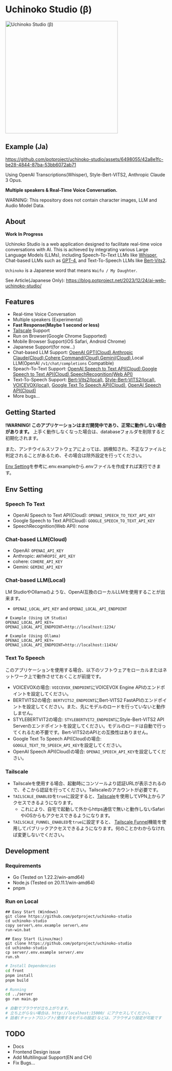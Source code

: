 # Uchinoko Studio (β)
<img width="350" alt="Uchinoko Studio (β)" src="https://github.com/potproject/uchinoko-studio/assets/6498055/55dcb6d2-aff8-4bc3-9d0b-76bef1d88dae.png">

## Example (Ja)

https://github.com/potproject/uchinoko-studio/assets/6498055/42a8e1fc-be28-4844-87ba-53bb6072ab71

Using OpenAI Transcriptions(Whisper), Style-Bert-VITS2, Anthropic Claude 3 Opus.

__Multiple speakers & Real-Time Voice Conversation.__

WARNING: This repository does not contain character images, LLM and Audio Model Data.

## About

__Work In Progress__

Uchinoko Studio is a web application designed to facilitate real-time voice conversations with AI. This is achieved by integrating various Large Language Models (LLMs), including Speech-To-Text LLMs like [Whisper](https://github.com/openai/whisper), Chat-based LLMs such as [GPT-4](https://openai.com/), and Text-To-Speech LLMs like [Bert-Vits2](https://github.com/fishaudio/Bert-VITS2).

`Uchinoko` is a Japanese word that means `Waifu / My Daughter`.

See Article(Japanese Only): https://blog.potproject.net/2023/12/24/ai-web-uchinoko-studio/

## Features

* Real-time Voice Conversation
* Multiple speakers (Experimental)
* __Fast Response(Maybe 1 second or less)__
* [Tailscale](https://tailscale.com/) Support
* Run on Browser(Google Chrome Supported)
* Mobile Browser Support(iOS Safari, Android Chrome)
* Japanese Support(for now...)
* Chat-based LLM Support: [OpenAI GPT(Cloud)](https://openai.com/gpt-4),[Anthropic Claude(Cloud)](https://www.anthropic.com/claude),[Cohere Command(Cloud)](https://cohere.com/command),[Gemini(Cloud)](https://gemini.google.com),Local LLM(OpenAI `/v1/chat/completions` Compatible)
* Speach-To-Text Support: [OpenAI Speech to Text API(Cloud)](https://platform.openai.com/docs/guides/speech-to-text),[Google Speech to Text API(Cloud)](https://cloud.google.com/speech-to-text),[SpeechRecognition(Web API)](https://developer.mozilla.org/docs/Web/API/SpeechRecognition)
* Text-To-Speech Support: [Bert-Vits2(local)](https://github.com/fishaudio/Bert-VITS2), [Style-Bert-VITS2(local)](https://github.com/litagin02/Style-Bert-VITS2), [VOICEVOX(local)](https://voicevox.hiroshiba.jp/), [Google Text To Speech API(Cloud)](https://cloud.google.com/text-to-speech),  [OpenAI Speech API(Cloud)](https://platform.openai.com/docs/guides/speech-to-text)
* More bugs...

## Getting Started

__!WARNING! このアプリケーションはまだ開発中であり、正常に動作しない場合があります。__
上手く動作しなくなった場合は、databaseフォルダを削除すると初期化されます。

また、アンチウイルスソフトウェアによっては、誤検知され、不正なファイルと判定されることがあるため、その場合は除外設定を行ってください。

[Env Setting](#env-setting)を参考に.env.exampleから.envファイルを作成すれば実行できます。

## Env Setting

### Speech To Text

* OpenAI Speech to Text API(Cloud): `OPENAI_SPEECH_TO_TEXT_API_KEY`
* Google Speech to Text API(Cloud): `GOOGLE_SPEECH_TO_TEXT_API_KEY`
* SpeechRecognition(Web API): none

### Chat-based LLM(Cloud)

* OpenAI: `OPENAI_API_KEY`
* Anthropic: `ANTHROPIC_API_KEY`
* cohere: `COHERE_API_KEY`
* Gemini: `GEMINI_API_KEY`

### Chat-based LLM(Local)

LM StudioやOllamaのような、OpenAI互換のローカルLLMを使用することが出来ます。

* `OPENAI_LOCAL_API_KEY` and `OPENAI_LOCAL_API_ENDPOINT`

```
# Example (Using LM Studio)
OPENAI_LOCAL_API_KEY=
OPENAI_LOCAL_API_ENDPOINT=http://localhost:1234/
```

```
# Example (Using Ollama)
OPENAI_LOCAL_API_KEY=
OPENAI_LOCAL_API_ENDPOINT=http://localhost:11434/
```

### Text To Speech

このアプリケーションを使用する場合、以下のソフトウェアをローカルまたはネットワーク上で動作させておくことが前提です。

* VOICEVOXの場合: `VOICEVOX_ENDPOINT`にVOICEVOX Engine APIのエンドポイントを設定してください。
* BERTVITS2の場合: `BERTVITS2_ENDPOINT`にBert-VITS2 FastAPIのエンドポイントを設定してください。また、先にモデルのロードを行っていないと動作しません。
* STYLEBERTVIT2の場合: `STYLEBERTVIT2_ENDPOINT`にStyle-Bert-VITS2 API Serverのエンドポイントを設定してください。モデルのロードは自動で行ってくれるため不要です。Bert-VITS2のAPIとの互換性はありません。
* Google Text To Speech API(Cloud)の場合: `GOOGLE_TEXT_TO_SPEECH_API_KEY`を設定してください。
* OpenAI Speech API(Cloud)の場合: `OPENAI_SPEECH_API_KEY`を設定してください。

### Tailscale 

* Tailscaleを使用する場合、起動時にコンソールより認証URLが表示されるので、そこから認証を行ってください。Tailscaleのアカウントが必要です。
* `TAILSCALE_ENABLED`を`true`に設定すると、[Tailscale](https://tailscale.com/)を使用してVPN上からアクセスできるようになります。
  * これにより、自宅で起動して外からhttps通信で無いと動作しないSafariやiOSからもアクセスできるようになります。
* `TAILSCALE_FUNNEL_ENABLED`を`true`に設定すると、
[Tailscale Funnel](https://tailscale.com/kb/1223/funnel)機能を使用してパブリックアクセスできるようになります。何のことかわからなければ変更しないでください。

## Development

### Requirements

* Go (Tested on 1.22.2/win-amd64)
* Node.js (Tested on 20.11.1/win-amd64)
* pnpm

### Run on Local

```
## Easy Start (Windows)
git clone https://github.com/potproject/uchinoko-studio
cd uchinoko-studio
copy server\.env.example server\.env
run-win.bat

## Easy Start (Linux/mac)
git clone https://github.com/potproject/uchinoko-studio
cd uchinoko-studio
cp server/.env.example server/.env
run.sh
```

```bash
# Install Dependencies
cd front
pnpm install
pnpm build

# Running
cd ../server
go run main.go

# 自動でブラウザが立ち上がります。
# 立ち上がらない場合は、http://localhost:15000/ にアクセスしてください。
# 話者(チャットプロンプト/使用するモデルの設定)などは、ブラウザより設定が可能です
```

## TODO

* Docs
* Frontend Design issue
* Add Multilingual Support(EN and CH)
* Fix Bugs...


